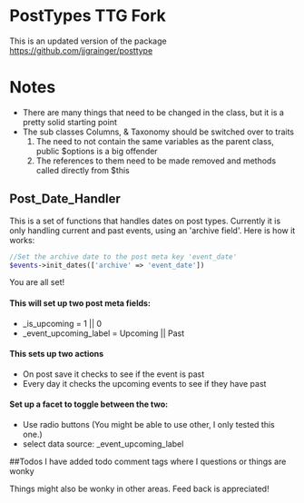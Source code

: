# PostTypes TTG Fork

This is an updated version of the package https://github.com/jjgrainger/posttype


# Notes
* There are many things that need to be changed in the class, but it is a pretty solid starting point
* The sub classes Columns, & Taxonomy should be switched over to traits
  1. The need to not contain the same variables as the parent class, public $options is a big offender
  2. The references to them need to be made removed and methods called directly from $this

## Post_Date_Handler
This is a set of functions that handles dates on post types.
Currently it is only handling current and past events, using an
'archive field'. Here is how it works:

```php
//Set the archive date to the post meta key 'event_date'
$events->init_dates(['archive' => 'event_date'])
```

You are all set!

#### This will set up two post meta fields:
* _is_upcoming = 1 || 0
* _event_upcoming_label = Upcoming || Past

#### This sets up two actions
* On post save it checks to see if the event is past
* Every day it checks the upcoming events to see if they have past

#### Set up a facet to toggle between the two:
* Use radio buttons (You might be able to use other, I only tested this one.)
* select data source: _event_upcoming_label


##Todos
I have added todo comment tags where I questions or things are wonky

Things might also be wonky in other areas. Feed back is appreciated!